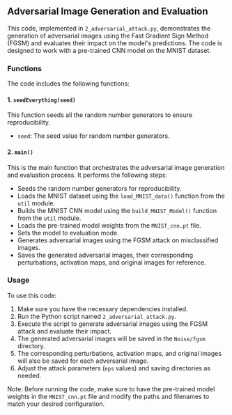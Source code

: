 ## Adversarial Image Generation and Evaluation

This code, implemented in `2_adversarial_attack.py`, demonstrates the generation of adversarial images using the Fast Gradient Sign Method (FGSM) and evaluates their impact on the model's predictions. The code is designed to work with a pre-trained CNN model on the MNIST dataset.


### Functions

The code includes the following functions:

#### 1. `seedEverything(seed)`

This function seeds all the random number generators to ensure reproducibility.

- `seed`: The seed value for random number generators.

#### 2. `main()`

This is the main function that orchestrates the adversarial image generation and evaluation process. It performs the following steps:

- Seeds the random number generators for reproducibility.
- Loads the MNIST dataset using the `load_MNIST_data()` function from the `util` module.
- Builds the MNIST CNN model using the `build_MNIST_Model()` function from the `util` module.
- Loads the pre-trained model weights from the `MNIST_cnn.pt` file.
- Sets the model to evaluation mode.
- Generates adversarial images using the FGSM attack on misclassified images.
- Saves the generated adversarial images, their corresponding perturbations, activation maps, and original images for reference.

### Usage

To use this code:

1. Make sure you have the necessary dependencies installed.
2. Run the Python script named `2_adversarial_attack.py`.
3. Execute the script to generate adversarial images using the FGSM attack and evaluate their impact.
4. The generated adversarial images will be saved in the `Noise/fgsm` directory.
5. The corresponding perturbations, activation maps, and original images will also be saved for each adversarial image.
6. Adjust the attack parameters (`eps` values) and saving directories as needed.

Note: Before running the code, make sure to have the pre-trained model weights in the `MNIST_cnn.pt` file and modify the paths and filenames to match your desired configuration.
